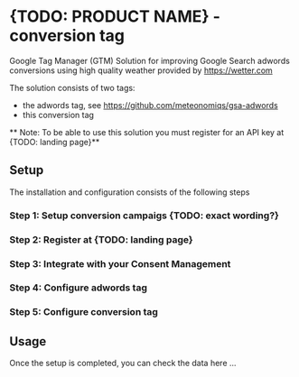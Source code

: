 # {TODO: PRODUCT NAME} - conversion tag

Google Tag Manager (GTM) Solution for improving Google Search adwords conversions using high quality weather
provided by https://wetter.com

The solution consists of two tags:
* the adwords tag, see https://github.com/meteonomiqs/gsa-adwords
* this conversion tag

** Note: To be able to use this solution you must register for an API key at {TODO: landing page}**


## Setup

The installation and configuration consists of the following steps

### Step 1: Setup conversion campaigs {TODO: exact wording?}

### Step 2: Register at {TODO: landing page}

### Step 3: Integrate with your Consent Management

### Step 4: Configure adwords tag

### Step 5: Configure conversion tag

## Usage

Once the setup is completed, you can check the data here ...
